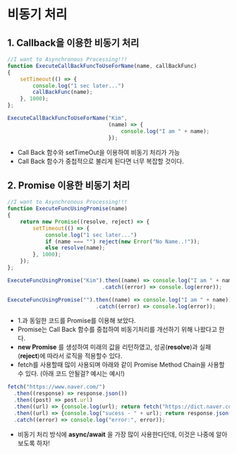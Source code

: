 # 비동기 처리

## 1. Callback을 이용한 비동기 처리

```Javascript
//I want to Asynchronous Processing!!!
function ExecuteCallBackFuncToUseForName(name, callBackFunc)
{
    setTimeout(() => {
        console.log("1 sec later...")
        callBackFunc(name);
    }, 1000);
};

ExecuteCallBackFuncToUseForName("Kim",
                                (name) => {
                                    console.log("I am " + name);
                                });
```

- Call Back 함수와 setTimeOut을 이용하여 비동기 처리가 가능
- Call Back 함수가 중첩적으로 불리게 된다면 너무 복잡할 것이다.

## 2. Promise 이용한 비동기 처리

```Javascript
//I want to Asynchronous Processing!!!
function ExecuteFuncUsingPromise(name)
{
    return new Promise((resolve, reject) => {
        setTimeout(() => {
            console.log("1 sec later...")
            if (name === "") reject(new Error("No Name..!"));
            else resolve(name);
        }, 1000);
    });
};

ExecuteFuncUsingPromise("Kim").then((name) => console.log("I am " + name))
                              .catch((error) => console.log(error));

ExecuteFuncUsingPromise("").then((name) => console.log("I am " + name))
                            .catch((error) => console.log(error));
```

- 1.과 동일한 코드를 Promise를 이용해 보았다.
- Promise는 Call Back 함수를 중첩하여 비동기처리를 개선하기 위해 나왔다고 한다.
- **new Promise** 를 생성하여 미래의 값을 리턴하였고, 성공(**resolve**)과 실패(**reject**)에 따라서 로직을 적용할수 있다.
- fetch를 사용할때 많이 사용되며 아래와 같이 Promise Method Chain을 사용할수 있다. (아래 코드 안될걸? 예시는 예시!)

```Javascript
fetch("https://www.naver.com/")
  .then((response) => response.json())
  .then((post) => post.url)
  .then((url) => {console.log(url); return fetch("https://dict.naver.com/");})
  .then((url) => {console.log("sucess - " + url); return response.json();})
  .catch((error) => console.log("error:", error));
```

- 비동기 처리 방식에 **async/await** 을 가장 많이 사용한다던데, 이것은 나중에 알아보도록 하자!
